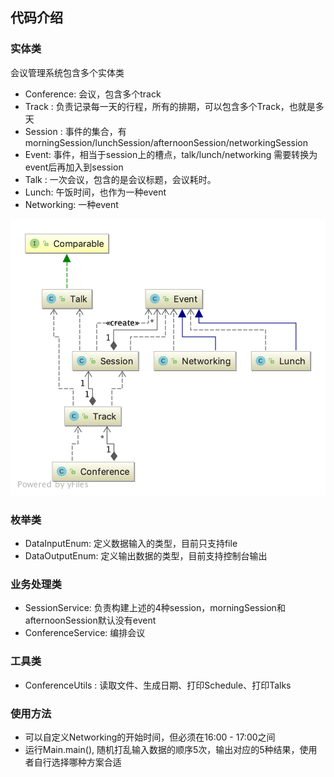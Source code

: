 ## 代码介绍

### 实体类

会议管理系统包含多个实体类

- Conference: 会议，包含多个track
- Track : 负责记录每一天的行程，所有的排期，可以包含多个Track，也就是多天
- Session : 事件的集合，有morningSession/lunchSession/afternoonSession/networkingSession 
- Event: 事件，相当于session上的槽点，talk/lunch/networking 需要转换为event后再加入到session
- Talk : 一次会议，包含的是会议标题，会议耗时。
- Lunch: 午饭时间，也作为一种event
- Networking: 一种event

![i](Conference-uml.png)

### 枚举类

- DataInputEnum: 定义数据输入的类型，目前只支持file
- DataOutputEnum: 定义输出数据的类型，目前支持控制台输出

### 业务处理类

- SessionService: 负责构建上述的4种session，morningSession和afternoonSession默认没有event
- ConferenceService: 编排会议

### 工具类

- ConferenceUtils : 读取文件、生成日期、打印Schedule、打印Talks

### 使用方法
- 可以自定义Networking的开始时间，但必须在16:00 - 17:00之间
- 运行Main.main(), 随机打乱输入数据的顺序5次，输出对应的5种结果，使用者自行选择哪种方案合适